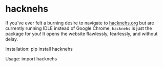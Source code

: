 # hacknehs
If you've ever felt a burning desire to navigate to [hacknehs.org](hacknehs.org) but are currently running IDLE instead of Google Chrome, `hacknehs` is just the package for you! It opens the website flawlessly, fearlessly, and without delay.

Installation: pip install hacknehs

Usage: import hacknehs

